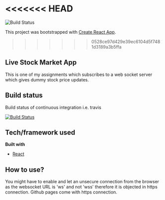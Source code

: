 <<<<<<< HEAD
=======
![Build Status](https://travis-ci.com/kewalkothari/live-stock-media-net.svg?branch=master)
<br />


This project was bootstrapped with [Create React App](https://github.com/facebook/create-react-app).
>>>>>>> 0528ce97d429e39ec6104d5f7481d3189a3b5ffa

## Live Stock Market App
This is one of my assignments which subscribes to a web socket server which gives dummy stock price updates.

## Build status
Build status of continuous integration i.e. travis 

[![Build Status](https://travis-ci.com/kewalkothari/live-stock-media-net.svg?branch=master)](https://travis-ci.com/kewalkothari/)

## Tech/framework used
<b>Built with</b>
- [React](https://reactjs.org/)

## How to use?
You might have to enable and let an unsecure connection from the browser as the websocket URL is 'ws' and not 'wss' therefore it is objected in https connection. Github pages come with https connection.
